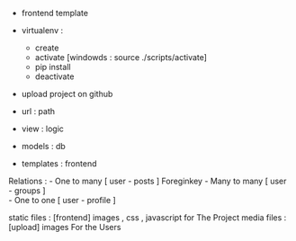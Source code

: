  - frontend template
 - virtualenv : 
    - create 
    - activate [windowds : source ./scripts/activate]
    - pip install 
    - deactivate 

- upload project on github

- url : path 
- view : logic 
- models : db
- templates : frontend





Relations : 
    - One to many    [ user - posts ]   Foreginkey
    - Many to many   [ user - groups ]  
    - One to one  [ user - profile ]




static files : [frontend] images , css , javascript       for The Project
media files :  [upload] images                             For the Users